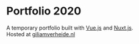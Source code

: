 # Portfolio 2020

A temporary portfolio built with [Vue.js](https://vuejs.org/) and [Nuxt.js](https://nuxtjs.org/).  
Hosted at [giliamverheide.nl](https://giliamverheide.nl)
